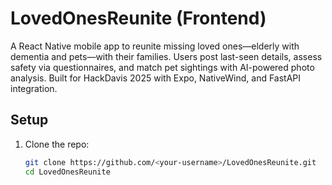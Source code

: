 # LovedOnesReunite (Frontend)

A React Native mobile app to reunite missing loved ones—elderly with dementia and pets—with their families. Users post last-seen details, assess safety via questionnaires, and match pet sightings with AI-powered photo analysis. Built for HackDavis 2025 with Expo, NativeWind, and FastAPI integration.

## Setup
1. Clone the repo:
   ```bash
   git clone https://github.com/<your-username>/LovedOnesReunite.git
   cd LovedOnesReunite